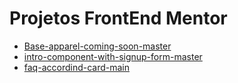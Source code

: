 # Projetos FrontEnd Mentor
 - [Base-apparel-coming-soon-master](https://renan-do-vale.github.io/Projetos-FrontEnd-Mentor/base-apparel-coming-soon-master/)
 - [intro-component-with-signup-form-master](https://renan-do-vale.github.io/Projetos-FrontEnd-Mentor/intro-component-with-signup-form-master/)
 - [faq-accordind-card-main](https://renan-do-vale.github.io/Projetos-FrontEnd-Mentor/faq-accordion-card-main/)
